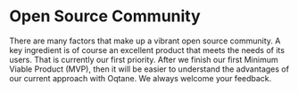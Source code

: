 # Open Source Community

There are many factors that make up a vibrant open source community. A key ingredient is of course an excellent product that meets the needs of its users. That is currently our first priority. 
After we finish our  first Minimum Viable Product (MVP), then it will be easier to understand the advantages of our current approach with Oqtane. We always welcome your feedback. 
